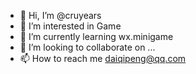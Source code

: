 - 👋 Hi, I’m @cruyears
- 👀 I’m interested in Game
- 🌱 I’m currently learning wx.minigame
- 💞️ I’m looking to collaborate on ...
- 📫 How to reach me daiqipeng@qq.com

<!---
cruyears/cruyears is a ✨ special ✨ repository because its `README.md` (this file) appears on your GitHub profile.
You can click the Preview link to take a look at your changes.
--->
